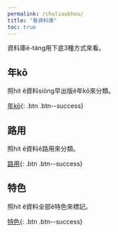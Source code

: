```yaml
---
permalink: /chuliaukhoo/
title: "看資料庫"
toc: true
---
```


資料庫ē-tàng用下底3種方式來看。

## 年kō

照hit ê資料siōng早出版ê年kō來分類。

[年kō](/niko/){: .btn .btn--success}

## 路用

照hit ê資料ê路用來分類。

[路用](/looiong/){: .btn .btn--success}

## 特色

照hit ê資料全部ê特色來標記。

[特色](/teksek/){: .btn .btn--success}
